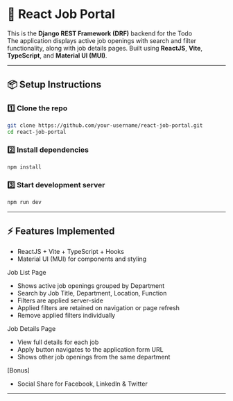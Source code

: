 # 📝 React Job Portal

This is the **Django REST Framework (DRF)** backend for the Todo  
The application displays active job openings with search and filter functionality, along with job details pages. Built using **ReactJS**, **Vite**, **TypeScript**, and **Material UI (MUI)**.

---

## 📦 Setup Instructions

### 1️⃣ Clone the repo
```bash
git clone https://github.com/your-username/react-job-portal.git
cd react-job-portal
```

### 2️⃣ Install dependencies
```bash
npm install
```

### 3️⃣ Start development server
```bash
npm run dev
```

---

## ⚡ Features Implemented

- ReactJS + Vite + TypeScript + Hooks
- Material UI (MUI) for components and styling

Job List Page
- Shows active job openings grouped by Department
- Search by Job Title, Department, Location, Function
- Filters are applied server-side 
- Applied filters are retained on navigation or page refresh
- Remove applied filters individually

Job Details Page
- View full details for each job
- Apply button navigates to the application form URL
- Shows other job openings from the same department

[Bonus]
- Social Share for Facebook, LinkedIn & Twitter

---